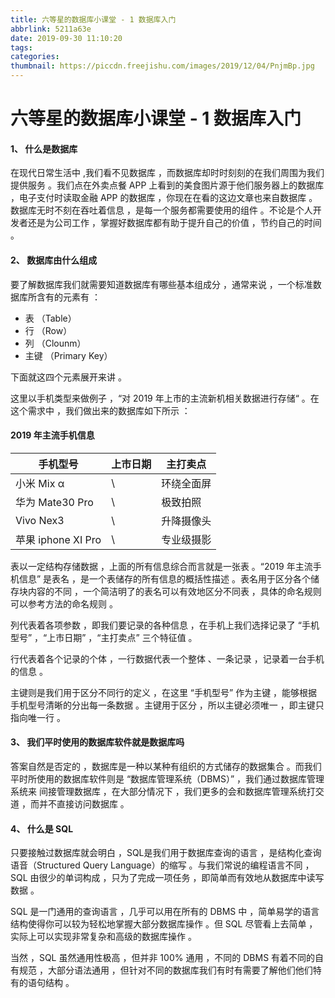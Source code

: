 ```yaml
---
title: 六等星的数据库小课堂 - 1 数据库入门
abbrlink: 5211a63e
date: 2019-09-30 11:10:20
tags:
categories:
thumbnail: https://piccdn.freejishu.com/images/2019/12/04/PnjmBp.jpg
---
```


# 六等星的数据库小课堂 - 1 数据库入门

#### 1、 什么是数据库

在现代日常生活中 ,我们看不见数据库 ，而数据库却时时刻刻的在我们周围为我们提供服务 。我们点在外卖点餐 APP 上看到的美食图片源于他们服务器上的数据库 ，电子支付时读取金融 APP 的数据库 ，你现在在看的这边文章也来自数据库 。数据库无时不刻在吞吐着信息 ，是每一个服务都需要使用的组件 。不论是个人开发者还是为公司工作 ，掌握好数据库都有助于提升自己的价值 ，节约自己的时间 。



#### 2、 数据库由什么组成

要了解数据库我们就需要知道数据库有哪些基本组成分 ，通常来说 ，一个标准数据库所含有的元素有 ：

- 表 （Table）
- 行 （Row）
- 列 （Clounm）
- 主键 （Primary Key）

下面就这四个元素展开来讲 。



这里以手机类型来做例子 ，“对 2019 年上市的主流新机相关数据进行存储“ 。在这个需求中 ，我们做出来的数据库如下所示 ：

#### 2019 年主流手机信息

| 手机型号           | 上市日期 | 主打卖点   |
| ------------------ | -------- | ---------- |
| 小米 Mix α         | \        | 环绕全面屏 |
| 华为 Mate30 Pro    | \        | 极致拍照   |
| Vivo Nex3          | \        | 升降摄像头 |
| 苹果 iphone XI Pro | \        | 专业级摄影 |



表以一定结构存储数据 ，上面的所有信息综合而言就是一张表 。“2019 年主流手机信息” 是表名 ，是一个表储存的所有信息的概括性描述 。表名用于区分各个储存块内容的不同 ，一个简洁明了的表名可以有效地区分不同表 ，具体的命名规则可以参考方法的命名规则 。



列代表着各项参数 ，即我们要记录的各种信息 ，在手机上我们选择记录了 “手机型号” ，“上市日期” ，“主打卖点” 三个特征值 。



行代表着各个记录的个体 ，一行数据代表一个整体 、一条记录 ，记录着一台手机的信息 。



主键则是我们用于区分不同行的定义 ，在这里 “手机型号” 作为主键 ，能够根据手机型号清晰的分出每一条数据 。主键用于区分 ，所以主键必须唯一 ，即主键只指向唯一行 。 



#### 3、 我们平时使用的数据库软件就是数据库吗

答案自然是否定的 ，数据库是一种以某种有组织的方式储存的数据集合 。而我们平时所使用的数据库软件则是 “数据库管理系统（DBMS）” ，我们通过数据库管理系统来 间接管理数据库 ，在大部分情况下 ，我们更多的会和数据库管理系统打交道 ，而并不直接访问数据库 。



#### 4、 什么是 SQL

只要接触过数据库就会明白 ，SQL是我们用于数据库查询的语言 ，是结构化查询语音（Structured Query Language）的缩写 。与我们常说的编程语言不同 ，SQL 由很少的单词构成 ，只为了完成一项任务 ，即简单而有效地从数据库中读写数据 。



SQL 是一门通用的查询语言 ，几乎可以用在所有的 DBMS 中 ，简单易学的语言结构使得你可以较为轻松地掌握大部分数据库操作 。但 SQL 尽管看上去简单 ，实际上可以实现非常复杂和高级的数据库操作 。



当然 ，SQL 虽然通用性极高 ，但并非 100% 通用 ，不同的 DBMS 有着不同的自有规范 ，大部分语法通用 ，但针对不同的数据库我们有时有需要了解他们他们特有的语句结构 。